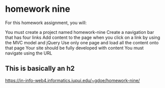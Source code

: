 # homework nine

For this homework assignment, you will:

You must create a project named homework-nine
Create a navigation bar that has four links
Add content to the page when you click on a link by using the MVC model and jQuery
Use only one page and load all the content onto that page
Your site should be fully developed with content
You must navigate using the URL

## This is basically an h2

https://in-info-web4.informatics.iupui.edu/~gdoe/homework-nine/
